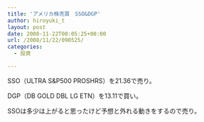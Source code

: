 ```yaml
---
title: 'アメリカ株売買　SSO&DGP'
author: hiroyuki_t
layout: post
date: 2008-11-22T00:05:25+00:00
url: /2008/11/22/090525/
categories:
  - 投資

---
```

<div class="section">
  <p>
    SSO（ULTRA S&P500 PROSHRS）を21.36で売り。
  </p>
  
  <p>
    DGP（DB GOLD DBL LG ETN）を13.11で買い。
  </p>
  
  <p>
  </p>
  
  <p>
    SSOは多少は上がると思ったけど予想と外れる動きをするので売り。
  </p>
</div>